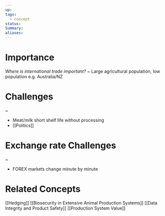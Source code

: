 ```yaml
---
up: 
tags:
  - concept
status: 
Summary:
aliases:
---
```

# Importance
*Where is international trade important?*
~
Large agricultural population, low population
e.g. Australia/NZ
<!--SR:!2025-03-14,4,272-->

# Challenges
~
- Meat/milk short shelf life without processing
- [[Politics]]
<!--SR:!2025-03-14,4,275-->

# Exchange rate Challenges
~
- FOREX markets change minute by minute
<!--SR:!2025-03-14,4,270-->

# Related Concepts
[[Hedging]]
[[Biosecurity in Extensive Animal Production Systems]]
[[Data Integrity and Product Safety]]
[[Production System Value]]


